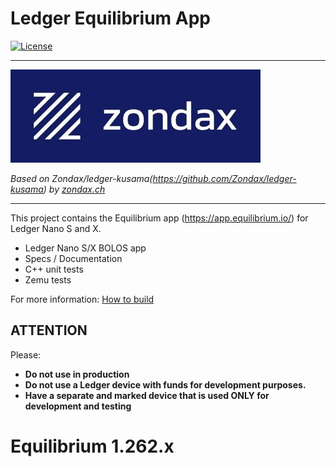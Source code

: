 # Ledger Equilibrium App
[![License](https://img.shields.io/badge/License-Apache%202.0-blue.svg)](https://opensource.org/licenses/Apache-2.0)

-------------------

![zondax](docs/zondax.jpg)

_Based on Zondax/ledger-kusama(https://github.com/Zondax/ledger-kusama) by [zondax.ch](zondax.ch)_

------------------
This project contains the Equilibrium app (https://app.equilibrium.io/) for Ledger Nano S and X.

- Ledger Nano S/X BOLOS app
- Specs / Documentation
- C++ unit tests
- Zemu tests

For more information: [How to build](docs/build.md)

## ATTENTION

Please:

- **Do not use in production**
- **Do not use a Ledger device with funds for development purposes.**
- **Have a separate and marked device that is used ONLY for development and testing**

# Equilibrium  1.262.x

